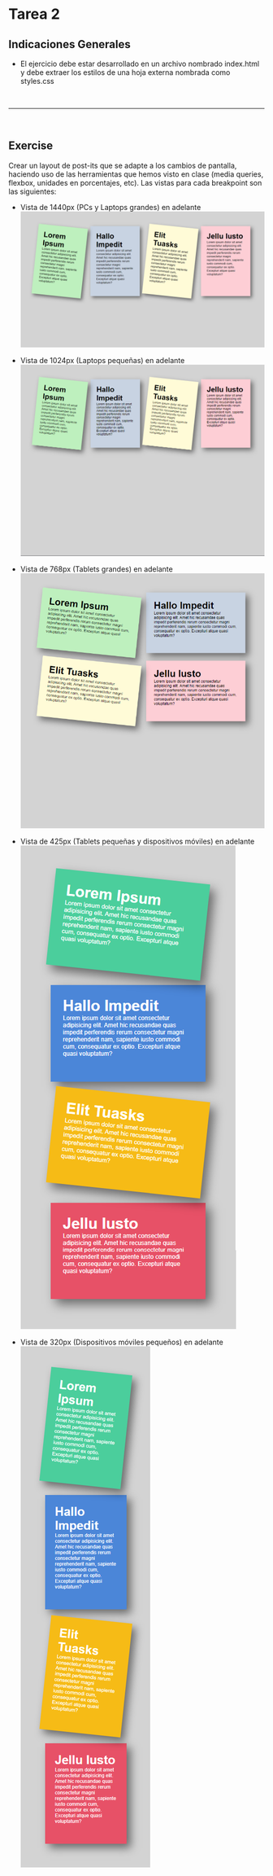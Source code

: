 # Tarea 2

## Indicaciones Generales

- El ejercicio debe estar desarrollado en un archivo nombrado index.html y debe extraer los estilos de una hoja externa nombrada como styles.css

<br>
<hr>
<br>

<!-- 01 -->

## Exercise

Crear un layout de post-its que se adapte a los cambios de pantalla, haciendo uso de las herramientas que hemos visto en clase (media queries, flexbox, unidades en porcentajes, etc). Las vistas para cada breakpoint son las siguientes:

- Vista de 1440px (PCs y Laptops grandes) en adelante <br>
  ![vista1](./images/imagen-1440.png)

- Vista de 1024px (Laptops pequeñas) en adelante <br>
  ![vista2](./images/imagen-1024.png)

- Vista de 768px (Tablets grandes) en adelante <br>
  ![vista3](./images/imagen-768.png)

- Vista de 425px (Tablets pequeñas y dispositivos móviles) en adelante <br>
  ![vista4](./images/imagen-425.png)

- Vista de 320px (Dispositivos móviles pequeños) en adelante <br>
  ![vista5](./images/imagen-320.png)
